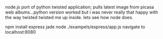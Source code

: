 node.js port of python twisted application; pulls latest image from picasa web albums...python version worked but i was never really that happy with the way twisted twisted me up inside. lets see how node does.

npm install express jade
node ./exampels/express/app.js 
navigate to localhost:8080
